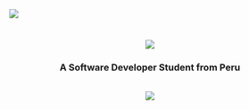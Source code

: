 <img aligh="right" src="https://visitor-badge.laobi.icu/badge?page_id=MichelleFMB.MichelleFMB" />

<h1 align="center">
  <img src="https://readme-typing-svg.herokuapp.com/?font=Fira+Code&pause=1000&color=41F7E3&width=435&lines=Hi!+I'm+Michelle+Moreno!;" />
</h1>

<h3 align= "center">
  A Software Developer Student from Peru
</h3>

<br/>

<div align= "center">
  <img src="https://github-readme-stats.vercel.app/api?username=MichelleFMB&show_icons=true&bg_color=synthwave"/>
</div>
